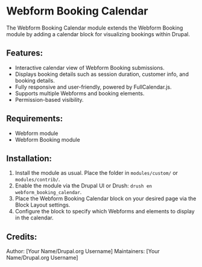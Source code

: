 Webform Booking Calendar
========================

The Webform Booking Calendar module extends the Webform Booking module by adding a calendar block for visualizing bookings within Drupal.

Features:
---------
- Interactive calendar view of Webform Booking submissions.
- Displays booking details such as session duration, customer info, and booking details.
- Fully responsive and user-friendly, powered by FullCalendar.js.
- Supports multiple Webforms and booking elements.
- Permission-based visibility.

Requirements:
-------------
- Webform module
- Webform Booking module

Installation:
-------------
1. Install the module as usual. Place the folder in `modules/custom/` or `modules/contrib/`.
2. Enable the module via the Drupal UI or Drush: `drush en webform_booking_calendar`.
3. Place the Webform Booking Calendar block on your desired page via the Block Layout settings.
4. Configure the block to specify which Webforms and elements to display in the calendar.

Credits:
--------
Author: [Your Name/Drupal.org Username]
Maintainers: [Your Name/Drupal.org Username]
